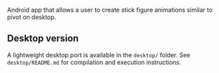 Android app that allows a user to create stick figure animations similar to pivot on desktop.

## Desktop version

A lightweight desktop port is available in the `desktop/` folder. See
`desktop/README.md` for compilation and execution instructions.

